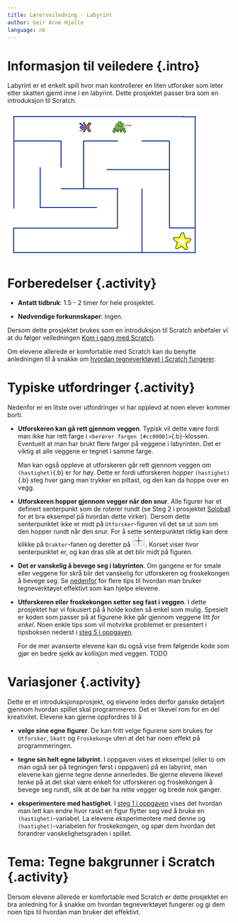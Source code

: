 ```yaml
---
title: Lærerveiledning - Labyrint
author: Geir Arne Hjelle
language: nb
---
```


# Informasjon til veiledere {.intro}

Labyrint er et enkelt spill hvor man kontrollerer en liten utforsker
som leter etter skatten gjemt inne i en labyrint. Dette prosjektet
passer bra som en introduksjon til Scratch.

![](labyrint.png)

# Forberedelser {.activity}

+ __Antatt tidbruk__: 1.5 - 2 timer for hele prosjektet.

+ __Nødvendige forkunnskaper__: Ingen.

Dersom dette prosjektet brukes som en introduksjon til Scratch
anbefaler vi at du følger veiledningen
[Kom i gang med Scratch](../veiledninger/kom_i_gang_med_scratch.html).

Om elevene allerede er komfortable med Scratch kan du benytte
anledningen til å snakke om
[hvordan tegneverktøyet i Scratch fungerer](#tema-tegne-bakgrunner-i-scratch).

# Typiske utfordringer {.activity}

Nedenfor er en litste over utfordringer vi har opplevd at noen elever
kommer borti.

+ __Utforskeren kan gå rett gjennom veggen__. Typisk vil dette være
  fordi man ikke har rett farge i `<berører fargen [#cc0000]>`{.b}-klossen.
  Eventuelt at man har brukt flere farger på veggene i labyrinten. Det er
  viktig at alle veggene er tegnet i samme farge.

  Man kan også oppleve at utforskeren går rett gjennom veggen om
  `(hastighet)`{.b} er for høy. Dette er fordi utforskeren _hopper_
  `(hastighet)`{.b} steg hver gang man trykker en piltast, og den kan
  da hoppe over en vegg.

+ __Utforskeren hopper gjennom vegger når den snur__. Alle figurer har
  et definert senterpunkt som de roterer rundt (se Steg 2 i prosjektet
  [Soloball](../soloball/soloball.html) for et bra eksempel på hvordan
  dette virker). Dersom dette senterpunktet ikke er midt på
  `Utforsker`-figuren vil det se ut som om den hopper rundt når den
  snur. For å sette senterpunktet riktig kan dere klikke på
  `Drakter`-fanen og deretter på
  ![Velg senterpunkt](../bilder/velg_senterpunkt.png). Korset viser
  hvor senterpunktet er, og kan dras slik at det blir midt på figuren.

+ __Det er vanskelig å bevege seg i labyrinten__. Om gangene er for
  smale eller veggene for skrå blir det vanskelig for utforskeren og
  froskekongen å bevege seg. Se
  [nedenfor](#tema-tegne-bakgrunner-i-scratch) for flere tips til
  hvordan man bruker tegneverktøyet effektivt som kan hjelpe elevene.

+ __Utforskeren eller froskekongen setter seg fast i veggen__. I dette
  prosjektet har vi fokusert på å holde koden så enkel som
  mulig. Spesielt er koden som passer på at figurene ikke går gjennom
  veggene litt _for enkel_. Noen enkle tips som vil motvirke problemet
  er presentert i tipsboksen nederst i
  [steg 5 i oppgaven](labyrint.html#tips-3).

  For de mer avanserte elevene kan du også vise frem følgende kode som
  gjør en bedre sjekk av kollisjon med veggen.  TODO

# Variasjoner {.activity}

Dette er et introduksjonsprosjekt, og elevene ledes derfor ganske
detaljert gjennom hvordan spillet skal programmeres. Det er likevel
rom for en del kreativitet. Elevene kan gjerne oppfordres til å

+ __velge sine egne figurer__. De kan fritt velge figurene som brukes
  for `Utforsker`, `Skatt` og `Froskekonge` uten at det har noen
  effekt på programmeringen.

+ __tegne sin helt egne labyrint__. I oppgaven vises et eksempel
  (eller to om man også ser på tegningen først i oppgaven) på en
  labyrint, men elevene kan gjerne tegne denne annerledes. Be gjerne
  elevene likevel tenke på at det skal være enkelt for utforskeren og
  froskekongen å bevege seg rundt, slik at de bør ha rette vegger og
  brede nok ganger.

+ __eksperimentere med hastighet__. I
  [steg 1 i oppgaven](labyrint.html#steg-1-hvordan-styre-figurer-med-piltastene)
  vises det hvordan man lett kan endre hvor raskt en figur flytter seg
  ved å bruke en `(hastighet)`-variabel. La elevene eksperimentere med
  denne og `(hastighet)`-variabelen for froskekongen, og spør dem
  hvordan det forandrer vanskelighetsgraden i spillet.

# Tema: Tegne bakgrunner i Scratch {.activity}

Dersom elevene allerede er komfortable med Scratch er dette prosjektet
en bra anledning for å snakke om hvordan tegneverktøyet fungerer og gi
dem noen tips til hvordan man bruker det effektivt.
